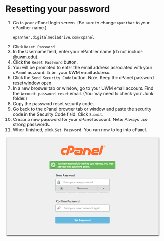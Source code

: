 # Resetting your password

1. Go to your cPanel login screen. \(Be sure to change `epanther` to your ePanther name.\)<p><pre><code>epanther.digitalmediadrive.com/cpanel
</code></pre></p>
2. Click `Reset Password`.
3. In the Username field, enter your ePanther name \(do not include @uwm.edu\).
4. Click the `Reset Password` button.
5. You will be prompted to enter the email address associated with your cPanel account. Enter your UWM email address.
6. Click the `Send Security Code` button. Note: Keep the cPanel password reset window open. 
7. In a new broswer tab or window, go to your UWM email account. Find the `Account password reset` email. \(You may need to check your Junk folder.\)
8. Copy the password reset security code. 
9. Go back to the cPanel browser tab or window and paste the security code in the Security Code field. Click `Submit`.
10. Create a new password for your cPanel account. Note: Always use strong passwords. 
11. When finished, click `Set Password`. You can now to log into cPanel.

![Performing a cPanel password reset.](/assets/cpanel-password-reset.png)



